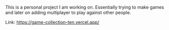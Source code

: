 This is a personal project I am working on. Essentially trying to make games and later on adding multiplayer to play against other people.


Link: https://game-collection-ten.vercel.app/
